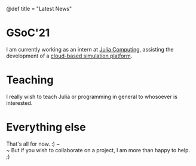 @def title = "Latest News"

# GSoC'21
I am currently working as an intern at [Julia Computing](https://juliacomputing.com/), assisting the development of a [cloud-based simulation platform](https://juliacomputing.com/products/juliasim/).

# Teaching
I really wish to teach Julia or programming in general to whosoever is interested.

# Everything else
That's all for now. :) ~~~<br>~~~
But if you wish to collaborate on a project, I am more than happy to help. ;)
